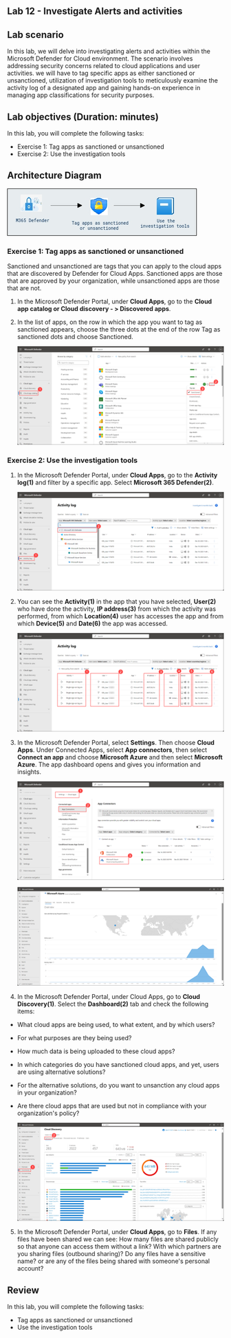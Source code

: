 ## Lab 12 - Investigate Alerts and activities

## Lab scenario

In this lab, we will delve into investigating alerts and activities within the Microsoft Defender for Cloud environment. The scenario involves addressing security concerns related to cloud applications and user activities. we will have to tag specific apps as either sanctioned or unsanctioned, utilization of investigation tools to meticulously examine the activity log of a designated app and gaining hands-on experience in managing app classifications for security purposes.

## Lab objectives (Duration: minutes)

In this lab, you will complete the following tasks:
- Exercise 1: Tag apps as sanctioned or unsanctioned
- Exercise 2: Use the investigation tools

## Architecture Diagram

   ![Picture 1](../Media/lab12-arch.png)

### Exercise 1: Tag apps as sanctioned or unsanctioned

Sanctioned and unsanctioned are tags that you can apply to the cloud apps that are discovered by Defender for Cloud Apps. Sanctioned apps are those that are approved by your organization, while unsanctioned apps are those that are not.

1. In the Microsoft Defender Portal, under **Cloud Apps**, go to the **Cloud app catalog or Cloud discovery - > Discovered apps**.

2. In the list of apps, on the row in which the app you want to tag as sanctioned appears, choose the three dots at the end of the row Tag as sanctioned dots and choose Sanctioned.

   ![Picture 1](../Media/Alerts4.png)

### Exercise 2: Use the investigation tools

1. In the Microsoft Defender Portal, under **Cloud Apps**, go to the **Activity log(1)** and filter by a specific app. Select **Microsoft 365 Defender(2)**.

   ![Picture 1](../Media/Alerts5.png)

2. You can see the **Activity(1)** in the app that you have selected, **User(2)** who have done the activity, **IP address(3)** from which the activity was performed, from which **Location(4)** user has accesses the app and from which **Device(5)** and **Date(6)** the app was accessed.

   ![Picture 1](../Media/Alerts6.png)

3. In the Microsoft Defender Portal, select **Settings**. Then choose **Cloud Apps**. Under Connected Apps, select **App connectors**, then select **Connect an app** and choose **Microsoft Azure** and then select **Microsoft Azure**. The app dashboard opens and gives you information and insights.

   ![Picture 1](../Media/Alerts7.png)

   ![Picture 1](../Media/Alerts8.png)

4. In the Microsoft Defender Portal, under Cloud Apps, go to **Cloud Discovery(1)**. Select the **Dashboard(2)** tab and check the following items:

- What cloud apps are being used, to what extent, and by which users?

- For what purposes are they being used?

- How much data is being uploaded to these cloud apps?

- In which categories do you have sanctioned cloud apps, and yet, users are using alternative solutions?

- For the alternative solutions, do you want to unsanction any cloud apps in your organization?

- Are there cloud apps that are used but not in compliance with your organization's policy?

   ![Picture 1](../Media/Alerts9.png)

5. In the Microsoft Defender Portal, under **Cloud Apps**, go to **Files**. If any files have been shared we can see: How many files are shared publicly so that anyone can access them without a link? With which partners are you sharing files (outbound sharing)? Do any files have a sensitive name? or are any of the files being shared with someone's personal account?

## Review
In this lab, you will complete the following tasks:
- Tag apps as sanctioned or unsanctioned
- Use the investigation tools
